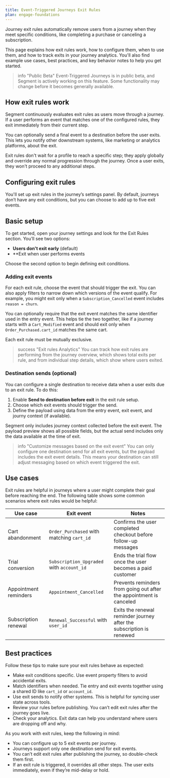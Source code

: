 ```yaml
---
title: Event-Triggered Journeys Exit Rules
plan: engage-foundations
---
```


Journey exit rules automatically remove users from a journey when they meet specific conditions, like completing a purchase or canceling a subscription.

This page explains how exit rules work, how to configure them, when to use them, and how to track exits in your journey analytics. You'll also find example use cases, best practices, and key behavior notes to help you get started.

> info "Public Beta"
> Event-Triggered Journeys is in public beta, and Segment is actively working on this feature. Some functionality may change before it becomes generally available.

## How exit rules work

Segment continuously evaluates exit rules as users move through a journey. If a user performs an event that matches one of the configured rules, they exit immediately from their current step.

You can optionally send a final event to a destination before the user exits. This lets you notify other downstream systems, like marketing or analytics platforms, about the exit.

Exit rules don't wait for a profile to reach a specific step; they apply globally and override any normal progression through the journey. Once a user exits, they won't proceed to any additional steps.

## Configuring exit rules

You'll set up exit rules in the journey’s settings panel. By default, journeys don’t have any exit conditions, but you can choose to add up to five exit events.

## Basic setup

To get started, open your journey settings and look for the Exit Rules section. You’ll see two options:

- **Users don't exit early** (default)
- **Exit when user performs events

Choose the second option to begin defining exit conditions.

### Adding exit events

For each exit rule, choose the event that should trigger the exit. You can also apply filters to narrow down which versions of the event qualify. For example, you might exit only when a `Subscription_Cancelled` event includes `reason = churn`.

You can optionally require that the exit event matches the same identifier used in the entry event. This helps tie the two together, like if a journey starts with a `Cart_Modified` event and should exit only when `Order_Purchased.cart_id` matches the same cart.

Each exit rule must be mutually exclusive. 

> success "Exit rules Analytics"
> You can track how exit rules are performing from the journey overview, which shows total exits per rule, and from individual step details, which show where users exited.

### Destination sends (optional)

You can configure a single destination to receive data when a user exits due to an exit rule. To do this:

1. Enable **Send to destination before exit** in the exit rule setup.
2. Choose which exit events should trigger the send.
3. Define the payload using data from the entry event, exit event, and journy context (if available).

Segment only includes journey context collected before the exit event. The payload preview shows all possible fields, but the actual send includes only the data available at the time of exit.

> info "Customize messages based on the exit event"
> You can only configure one destination send for all exit events, but the payload includes the exit event details. This means your destination can still adjust messaging based on which event triggered the exit.

## Use cases

Exit rules are helpful in journeys where a user might complete their goal before reaching the end. The following table shows some common scenarios where exit rules would be helpful:

| Use case              | Exit event                                | Notes                                                                |
| --------------------- | ----------------------------------------- | -------------------------------------------------------------------- |
| Cart abandonment      | `Order_Purchased` with matching `cart_id` | Confirms the user completed checkout before follow-up messages       |
| Trial conversion      | `Subscription_Upgraded` with `account_id` | Ends the trial flow once the user becomes a paid customer            |
| Appointment reminders | `Appointment_Cancelled`                   | Prevents reminders from going out after the appointment is canceled  |
| Subscription renewal  | `Renewal_Successful` with `user_id`       | Exits the renewal reminder journey after the subscription is renewed |


## Best practices

Follow these tips to make sure your exit rules behave as expected:

- Make exit conditions specific. Use event property filters to avoid accidental exits.
- Match identifiers when needed. Tie entry and exit events together using a shared ID like `cart_id` or `account_id`.
- Use exit sends to notify other systems. This is helpful for syncing user state across tools.
- Review your rules before publishing. You can’t edit exit rules after the journey goes live.
- Check your analytics. Exit data can help you understand where users are dropping off and why.

As you work with exit rules, keep the following in mind:

- You can configure up to 5 exit events per journey.
- Journeys support only one destination send for exit events.
- You can’t edit exit rules after publishing the journey, so double-check them first.
- If an exit rule is triggered, it overrides all other steps. The user exits immediately, even if they’re mid-delay or hold.
